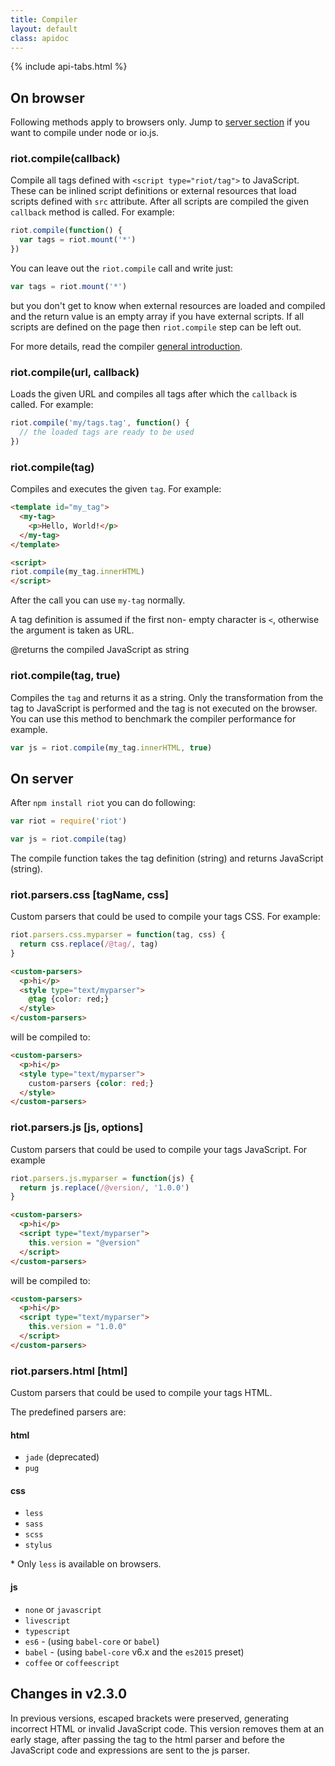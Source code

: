 ```yaml
---
title: Compiler
layout: default
class: apidoc
---
```


{% include api-tabs.html %}

## On browser

Following methods apply to browsers only. Jump to [server section](#compile-on-server) if you want to compile under node or io.js.

### <a name="compile"></a> riot.compile(callback)

Compile all tags defined with `<script type="riot/tag">` to JavaScript. These can be inlined script definitions or external resources that load scripts defined with `src` attribute. After all scripts are compiled the given `callback` method is called. For example:

``` javascript
riot.compile(function() {
  var tags = riot.mount('*')
})
```

You can leave out the `riot.compile` call and write just:

``` javascript
var tags = riot.mount('*')
```

but you don't get to know when external resources are loaded and compiled and the return value is an empty array if you have external scripts. If all scripts are defined on the page then `riot.compile` step can be left out.

For more details, read the compiler [general introduction](/guide/compiler/).

### <a name="compile-fn"></a> riot.compile(url, callback)

Loads the given URL and compiles all tags after which the `callback` is called. For example:

``` javascript
riot.compile('my/tags.tag', function() {
  // the loaded tags are ready to be used
})
```

### <a name="compile-tag"></a> riot.compile(tag)

Compiles and executes the given `tag`. For example:

```html
<template id="my_tag">
  <my-tag>
    <p>Hello, World!</p>
  </my-tag>
</template>

<script>
riot.compile(my_tag.innerHTML)
</script>
```

After the call you can use `my-tag` normally.

A tag definition is assumed if the first non- empty character is `<`, otherwise the argument is taken as URL.

@returns the compiled JavaScript as string

### <a name="compile-to-str"></a> riot.compile(tag, true)

Compiles the `tag` and returns it as a string. Only the transformation from the tag to JavaScript is performed and the tag is not executed on the browser. You can use this method to benchmark the compiler performance for example.

``` js
var js = riot.compile(my_tag.innerHTML, true)
```

## On server

After `npm install riot` you can do following:

```js
var riot = require('riot')

var js = riot.compile(tag)
```

The compile function takes the tag definition (string) and returns JavaScript (string).

### <a name="css-parser"></a> riot.parsers.css [tagName, css]

Custom parsers that could be used to compile your tags CSS. For example:

```js
riot.parsers.css.myparser = function(tag, css) {
  return css.replace(/@tag/, tag)
}
```

```html
<custom-parsers>
  <p>hi</p>
  <style type="text/myparser">
    @tag {color: red;}
  </style>
</custom-parsers>
```

will be compiled to:

```html
<custom-parsers>
  <p>hi</p>
  <style type="text/myparser">
    custom-parsers {color: red;}
  </style>
</custom-parsers>
```

### <a name="js-parser"></a> riot.parsers.js [js, options]

Custom parsers that could be used to compile your tags JavaScript. For example

```js
riot.parsers.js.myparser = function(js) {
  return js.replace(/@version/, '1.0.0')
}
```

```html
<custom-parsers>
  <p>hi</p>
  <script type="text/myparser">
    this.version = "@version"
  </script>
</custom-parsers>
```

will be compiled to:

```html
<custom-parsers>
  <p>hi</p>
  <script type="text/myparser">
    this.version = "1.0.0"
  </script>
</custom-parsers>
```

### <a name="html-parser"></a> riot.parsers.html [html]

Custom parsers that could be used to compile your tags HTML.

The predefined parsers are:

#### html
- `jade` (deprecated)
- `pug`

#### css
- `less`
- `sass`
- `scss`
- `stylus`

\* Only `less` is available on browsers.

#### js
- `none` or `javascript`
- `livescript`
- `typescript`
- `es6` - (using `babel-core` or `babel`)
- `babel` - (using `babel-core` v6.x and the `es2015` preset)
- `coffee` or `coffeescript`

## Changes in v2.3.0

In previous versions, escaped brackets were preserved, generating incorrect HTML or invalid JavaScript code. This version removes them at an early stage, after passing the tag to the html parser and before the JavaScript code and expressions are sent to the js parser.
